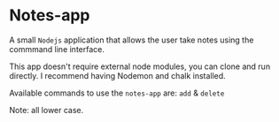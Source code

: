 # Notes-app 

A small ```Nodejs``` application that allows the user take notes using the commmand line interface.

This app doesn't require external node modules, you can clone and run directly. I recommend having Nodemon and chalk installed.

Available commands to use the ```notes-app``` are: ```add``` & ```delete```

Note: all lower case.